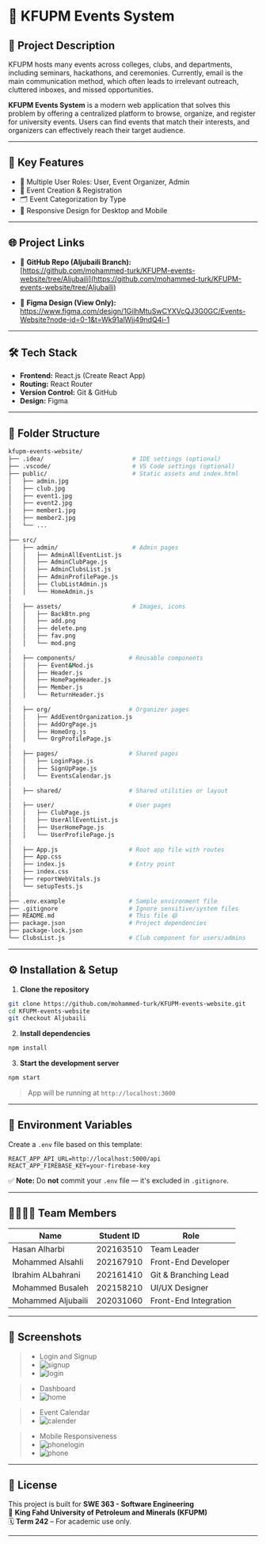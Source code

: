 # 📅 KFUPM Events System

## 📌 Project Description

KFUPM hosts many events across colleges, clubs, and departments, including seminars, hackathons, and ceremonies. Currently, email is the main communication method, which often leads to irrelevant outreach, cluttered inboxes, and missed opportunities.

**KFUPM Events System** is a modern web application that solves this problem by offering a centralized platform to browse, organize, and register for university events. Users can find events that match their interests, and organizers can effectively reach their target audience.

---

## 🎯 Key Features

- 👥 Multiple User Roles: User, Event Organizer, Admin  
- 📝 Event Creation & Registration  
- 🗂️ Event Categorization by Type  
- 📱 Responsive Design for Desktop and Mobile  

---

## 🌐 Project Links

- 🔗 **GitHub Repo (Aljubaili Branch):**  
  [https://github.com/mohammed-turk/KFUPM-events-website/tree/Aljubaili](https://github.com/mohammed-turk/KFUPM-events-website/tree/Aljubaili)

- 🎨 **Figma Design (View Only):**  
https://www.figma.com/design/1GilhMtuSwCYXVcQJ3G0GC/Events-Website?node-id=0-1&t=Wk91alWjj49ndQ4i-1     
---

## 🛠️ Tech Stack

- **Frontend:** React.js (Create React App)
- **Routing:** React Router  
- **Version Control:** Git & GitHub  
- **Design:** Figma

---

## 📁 Folder Structure

```bash
kfupm-events-website/
├── .idea/                         # IDE settings (optional)
├── .vscode/                       # VS Code settings (optional)
├── public/                        # Static assets and index.html
│   ├── admin.jpg
│   ├── club.jpg
│   ├── event1.jpg
│   ├── event2.jpg
│   ├── member1.jpg
│   ├── member2.jpg
│   └── ...
│
├── src/
│   ├── admin/                     # Admin pages
│   │   ├── AdminAllEventList.js
│   │   ├── AdminClubPage.js
│   │   ├── AdminClubsList.js
│   │   ├── AdminProfilePage.js
│   │   ├── ClubListAdmin.js
│   │   └── HomeAdmin.js
│
│   ├── assets/                    # Images, icons
│   │   ├── BackBtn.png
│   │   ├── add.png
│   │   ├── delete.png
│   │   ├── fav.png
│   │   └── mod.png
│
│   ├── components/               # Reusable components
│   │   ├── Event&Mod.js
│   │   ├── Header.js
│   │   ├── HomePageHeader.js
│   │   ├── Member.js
│   │   └── ReturnHeader.js
│
│   ├── org/                      # Organizer pages
│   │   ├── AddEventOrganization.js
│   │   ├── AddOrgPage.js
│   │   ├── HomeOrg.js
│   │   └── OrgProfilePage.js
│
│   ├── pages/                    # Shared pages
│   │   ├── LoginPage.js
│   │   ├── SignUpPage.js
│   │   └── EventsCalendar.js
│
│   ├── shared/                   # Shared utilities or layout
│
│   ├── user/                     # User pages
│   │   ├── ClubPage.js
│   │   ├── UserAllEventList.js
│   │   ├── UserHomePage.js
│   │   └── UserProfilePage.js
│
│   ├── App.js                    # Root app file with routes
│   ├── App.css
│   ├── index.js                  # Entry point
│   ├── index.css
│   ├── reportWebVitals.js
│   └── setupTests.js
│
├── .env.example                  # Sample environment file
├── .gitignore                    # Ignore sensitive/system files
├── README.md                     # This file 😄
├── package.json                  # Project dependencies
├── package-lock.json
└── ClubsList.js                  # Club component for users/admins
```

---

## ⚙️ Installation & Setup

1. **Clone the repository**
```bash
git clone https://github.com/mohammed-turk/KFUPM-events-website.git
cd KFUPM-events-website
git checkout Aljubaili
```

2. **Install dependencies**
```bash
npm install
```

3. **Start the development server**
```bash
npm start
```

> App will be running at `http://localhost:3000`

---

## 🔐 Environment Variables

Create a `.env` file based on this template:

```env
REACT_APP_API_URL=http://localhost:5000/api
REACT_APP_FIREBASE_KEY=your-firebase-key
```

✅ **Note:** Do **not** commit your `.env` file — it's excluded in `.gitignore`.

---

## 👨‍👩‍👧‍👦 Team Members

| Name                 | Student ID   | Role                  |
|----------------------|--------------|------------------------|
| Hasan Alharbi        | 202163510    | Team Leader           |
| Mohammed Alsahli     | 202167910    | Front-End Developer   |
| Ibrahim ALbahrani    | 202161410    | Git & Branching Lead  |
| Mohammed Busaleh     | 202158210    | UI/UX Designer        |
| Mohammed Aljubaili   | 202031060    | Front-End Integration |

---

## 📸 Screenshots

> - Login and Signup
> - ![signup](https://github.com/user-attachments/assets/be2d8907-f82a-42da-aaf6-82d66d5f6c35)
> - ![login](https://github.com/user-attachments/assets/e420bcb7-554a-4c58-b93d-207cbbff0c82)

> - Dashboard
> - ![home](https://github.com/user-attachments/assets/84714fc0-f7ab-4656-b18d-bcea25643233)

> - Event Calendar
> - ![calender](https://github.com/user-attachments/assets/a67016de-3b1f-47ae-8639-41a5d69411cb)

> - Mobile Responsiveness
> - ![phonelogin](https://github.com/user-attachments/assets/4fdaa8b0-7611-4402-b1f8-f5ed1bb56021)
> - ![phone](https://github.com/user-attachments/assets/d4ab1638-6381-4498-a499-51998f243840)

---

## 📄 License

This project is built for **SWE 363 - Software Engineering**  
📍 **King Fahd University of Petroleum and Minerals (KFUPM)**  
🗓️ **Term 242** – For academic use only.

---
